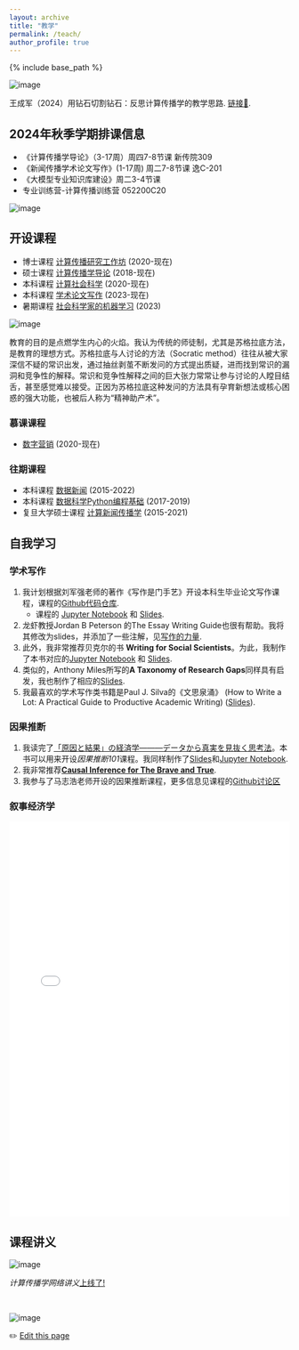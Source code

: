 ```yaml
---
layout: archive
title: "教学"
permalink: /teach/
author_profile: true
---
```


{% include base_path %}

![image](https://github.com/chengjun/zh/assets/543384/5d3fbf7a-2076-45a2-94ed-142f94f3f626)


王成军（2024）用钻石切割钻石：反思计算传播学的教学思路. [链接🔗](https://chengjun.github.io/zh/posts/2024/05/teaching-reflection/).

## 2024年秋季学期排课信息

- 《计算传播学导论》（3-17周）周四7-8节课 新传院309
- 《新闻传播学术论文写作》(1-17周) 周二7-8节课  逸C-201
- 《大模型专业知识库建设》周二3-4节课
- 	专业训练营-计算传播训练营 052200C20

![image](https://github.com/user-attachments/assets/498ec78c-825a-4b08-bbd8-d583eff08d6b)


## 开设课程
- 博士课程 [计算传播研究工作坊](https://github.com/socrateslab/workshop/discussions) (2020-现在)
- 硕士课程 [计算传播学导论](https://github.com/chengjun/mybook/discussions) (2018-现在)
- 本科课程 [计算社会科学](https://github.com/SocratesAcademy/css/) (2020-现在)
- 本科课程 [学术论文写作](https://github.com/SocratesAcademy/craft/) (2023-现在)
- 暑期课程 [社会科学家的机器学习](https://github.com/computational-class/machine-learning) (2023)

![image](https://github.com/chengjun/zh/assets/543384/86c607b6-c2e2-489c-b7d6-a4d56d3b0a04)

教育的目的是点燃学生内心的火焰。我认为传统的师徒制，尤其是苏格拉底方法，是教育的理想方式。苏格拉底与人讨论的方法（Socratic method）往往从被大家深信不疑的常识出发，通过抽丝剥茧不断发问的方式提出质疑，进而找到常识的漏洞和竞争性的解释。常识和竞争性解释之间的巨大张力常常让参与讨论的人瞠目结舌，甚至感觉难以接受。正因为苏格拉底这种发问的方法具有孕育新想法或核心困惑的强大功能，也被后人称为“精神助产术”。

### 慕课课程 
- [数字营销](https://www.icourse163.org/course/20201232-1462060162) (2020-现在)

### 往期课程
- 本科课程 [数据新闻](https://github.com/data-journalism/data-journalism.github.io/discussions) (2015-2022)
- 本科课程 [数据科学Python编程基础](https://github.com/socratesacademy/datascience/) (2017-2019)
- 复旦大学硕士课程 [计算新闻传播学](https://github.com/computational-class/cjc/) (2015-2021)

## 自我学习

### 学术写作

1. 我计划根据刘军强老师的著作《写作是门手艺》开设本科生毕业论文写作课程，课程的[Github代码仓库](https://github.com/SocratesAcademy/craft). 
   - 课程的 [Jupyter Notebook](https://nbviewer.jupyter.org/github/SocratesAcademy/craft/blob/main/The-Craft-of-Writing.ipynb?flush_cache=true) 和 [Slides](https://nbviewer.jupyter.org/format/slides/github/SocratesAcademy/craft/blob/main/The-Craft-of-Writing.ipynb#/). 
1. 龙虾教授Jordan B Peterson 的The Essay Writing Guide也很有帮助。我将其修改为slides，并添加了一些注解，见[写作的力量](https://computational-communication.com/workshop/notebook/Essay%20Writing%20Guide.slides.html#/). 
1. 此外，我非常推荐贝克尔的书 **Writing for Social Scientists**。为此，我制作了本书对应的[Jupyter Notebook](https://nbviewer.org/github/SocratesAcademy/tricks/blob/main/Writing4SocialScientists.ipynb) 和 [Slides](https://nbviewer.jupyter.org/format/slides/github/SocratesAcademy/tricks/blob/main/Writing4SocialScientists.ipynb#/). 
1. 类似的，Anthony Miles所写的**A Taxonomy of Research Gaps**同样具有启发，我也制作了相应的[Slides](https://nbviewer.jupyter.org/format/slides/github/SocratesAcademy/craft/blob/main/WritingResearchGaps.ipynb#/).
2. 我最喜欢的学术写作类书籍是Paul J. Silva的《文思泉涌》 (How to Write a Lot: A Practical Guide to Productive Academic Writing) ([Slides](https://socratesacademy.github.io/craft/how-to-write-a-lot-2023.slides.html#/)).

### 因果推断
1. 我读完了[「原因と結果」の経済学―――データから真実を見抜く思考法](https://www.amazon.co.jp/%E3%80%8C%E5%8E%9F%E5%9B%A0%E3%81%A8%E7%B5%90%E6%9E%9C%E3%80%8D%E3%81%AE%E7%B5%8C%E6%B8%88%E5%AD%A6%E2%80%95%E2%80%95%E2%80%95%E3%83%87%E3%83%BC%E3%82%BF%E3%81%8B%E3%82%89%E7%9C%9F%E5%AE%9F%E3%82%92%E8%A6%8B%E6%8A%9C%E3%81%8F%E6%80%9D%E8%80%83%E6%B3%95-%E4%B8%AD%E5%AE%A4%E7%89%A7%E5%AD%90/dp/447803947X)。本书可以用来开设*因果推断101*课程。我同样制作了[Slides](https://nbviewer.org/format/slides/github/socrateslab/causal101/blob/main/causal101.ipynb#/)和[Jupyter Notebook](https://nbviewer.org/github/socrateslab/causal101/blob/main/causal101.ipynb). 
2. 我非常推荐[**Causal Inference for The Brave and True**](https://matheusfacure.github.io/python-causality-handbook/landing-page.html).
3. 我参与了马志浩老师开设的因果推断课程，更多信息见课程的[Github讨论区](https://github.com/socrateslab/causal101/discussions)

### 叙事经济学

<iframe style="width: 100%; height: 710px; overflow: auto;" src="//player.bilibili.com/player.html?isOutside=true&aid=1652313350&bvid=BV1cj42197Ho&cid=1487377015&p=1" scrolling="no" border="0" frameborder="no" framespacing="0" allowfullscreen="true"></iframe>


## 课程讲义

![image](https://user-images.githubusercontent.com/543384/192228622-773f55fe-6379-40fa-9585-cb1df525322b.png)


*计算传播学网络讲义*[上线了!](https://chengjun.github.io/mybook) 

<br>

![image](https://user-images.githubusercontent.com/543384/192227995-fdb3a693-2f68-4dc4-b9bd-06053066322f.png)


✏️ [Edit this page](https://github.com/{{site.repository}}edit/gh-pages/_pages/teach.md)

